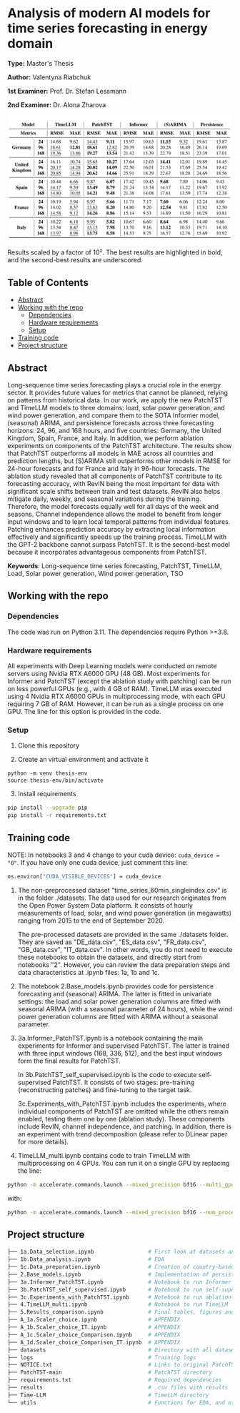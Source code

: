 # Analysis of modern AI models for time series forecasting in energy domain

**Type:** Master's Thesis 

**Author:** Valentyna Riabchuk

**1st Examiner:** Prof. Dr. Stefan Lessmann 

**2nd Examiner:** Dr. Alona Zharova 


![results](results/Results_table.png)

Results scaled by a factor of 10². The best results are highlighted in bold, and the second-best results are underscored.

## Table of Contents

- [Abstract](#abstract)
- [Working with the repo](#Working-with-the-repo)
    - [Dependencies](#Dependencies)
    - [Hardware requirements](#hardware-requirements)
    - [Setup](#Setup)
- [Training code](#Training-code)
- [Project structure](-Project-structure)

## Abstract

Long-sequence time series forecasting plays a crucial role in the energy sector. It provides future values for metrics that cannot be planned, relying on patterns from historical data. In our work, we apply the new PatchTST and TimeLLM models to three domains: load, solar power generation, and wind power generation, and compare them to the SOTA Informer model, (seasonal) ARIMA, and persistence forecasts across three forecasting horizons: 24, 96, and 168 hours, and five countries: Germany, the United Kingdom, Spain, France, and Italy. In addition, we perform ablation experiments on components of the PatchTST architecture. 
The results show that PatchTST outperforms all models in MAE across all countries and prediction lengths, but (S)ARIMA still outperforms other models in RMSE for 24-hour forecasts and for France and Italy in 96-hour forecasts. The ablation study revealed that all components of PatchTST contribute to its forecasting accuracy, with RevIN being the most important for data with significant scale shifts between train and test datasets. RevIN also helps mitigate daily, weekly, and seasonal variations during the training. Therefore, the model forecasts equally well for all days of the week and seasons. Channel independence allows the model to benefit from longer input windows and to learn local temporal patterns from individual features. Patching enhances prediction accuracy by extracting local information effectively and significantly speeds up the training process. TimeLLM with the GPT-2 backbone cannot surpass PatchTST. It is the second-best model because it incorporates advantageous components from PatchTST.

**Keywords**: Long-sequence time series forecasting, PatchTST, TimeLLM, Load, Solar power generation, Wind power generation, TSO

## Working with the repo

### Dependencies

The code was run on Python 3.11. The dependencies require Python >=3.8.

### Hardware requirements

All experiments with Deep Learning models were conducted on remote servers using Nvidia RTX A6000 GPU (48 GB). Most experiments for Informer and PatchTST (except the ablation study with patching) can be run on less powerful GPUs (e.g., with 4 GB of RAM).
TimeLLM was executed using 4 Nvidia RTX A6000 GPUs in multiprocessing mode, with each GPU requiring 7 GB of RAM. However, it can be run as a single process on one GPU. The line for this option is provided in the code.

### Setup

1. Clone this repository

2. Create an virtual environment and activate it
```
python -m venv thesis-env
source thesis-env/bin/activate
```

3. Install requirements
```bash
pip install --upgrade pip
pip install -r requirements.txt
```

## Training code 

NOTE: In notebooks 3 and 4 change to your cuda device: ```cuda_device = "0"```. If you have only one cuda device, just comment this line: 

```bash
os.environ["CUDA_VISIBLE_DEVICES"] = cuda_device
```


1. The non-preprocessed dataset "time_series_60min_singleindex.csv" is in the folder ./datasets. The data used for our research originates from the Open Power System Data platform. It consists of hourly measurements of load, solar, and wind power generation (in megawatts) ranging from 2015 to the end of September 2020. 

    The pre-processed datasets are provided in the same ./datasets folder. They are saved as "DE_data.csv", "ES_data.csv", "FR_data.csv", "GB_data.csv", "IT_data.csv". In other words, you do not need to execute these notebooks to obtain the datasets, and directly start from notebooks "2". However, you can review the data preparation steps and data characteristics at .ipynb files: 1a, 1b and 1c.

2. The notebook 2.Base_models.ipynb provides code for persistence forecasting and (seasonal) ARIMA. The latter is fitted in univariate settings: the load and solar power generation columns are fitted with seasonal ARIMA (with a seasonal parameter of 24 hours), while the wind power generation columns are fitted with ARIMA without a seasonal parameter.

3. 3a.Informer_PatchTST.ipynb is a notebook containing the main experiments for Informer and supervised PatchTST. The latter is trained with three input windows (168, 336, 512), and the best input windows form the final results for PatchTST.

    In 3b.PatchTST_self_supervised.ipynb is the code to execute self-supervised PatchTST. It consists of two stages: pre-training (reconstructing patches) and fine-tuning to the target task.

    3c.Experiments_with_PatchTST.ipynb includes the experiments, where individual components of PatchTST are omitted while the others remain enabled, testing them one by one (ablation study). These components include RevIN, channel independence, and patching. In addition, there is an experiment with trend decomposition (please refer to DLinear paper for more details).

4. TimeLLM_multi.ipynb contains code to train TimeLLM with multiprocessing on 4 GPUs. You can run it on a single GPU by replacing the line:

```bash
python -m accelerate.commands.launch --mixed_precision bf16 --multi_gpu --num_processes=4 --num_machines 1 --dynamo_backend "no"  --main_process_port "01025" ./Time-LLM/run_main.py \
```

with:

```bash
python -m accelerate.commands.launch --mixed_precision bf16 --num_processes=1 --num_machines 1 --dynamo_backend "no" --main_process_port "01025" ./Time-LLM/run_main.py \
```

## Project structure

```bash
├── 1a.Data_selection.ipynb                 # First look at datasets and first data preparation steps (e.g. missing values imputation)
├── 1b.Data_analysis.ipynb                  # EDA
├── 1c.Data_preparation.ipynb               # Creation of country-based datasets
├── 2.Base_models.ipynb                     # Implementation of persistence forecast and (seasonal) ARIMA
├── 3a.Informer_PatchTST.ipynb              # Notebook to run Informer and supervised PatchTST
├── 3b.PatchTST_self_supervised.ipynb       # Notebook to run self-supervised PatchTST 
├── 3c.Experiments_with_PatchTST.ipynb      # Notebook to run ablation study + TS trend decomposition
├── 4.TimeLLM_multi.ipynb                   # Notebook to run TimeLLM 
├── 5.Results_comparison.ipynb              # Final tables, figures and calculations
├── A_1a.Scaler_choice.ipynb                # APPENDIX
├── A_1b.Scaler_choice_IT.ipynb             # APPENDIX
├── A_1c.Scaler_choice_Comparison.ipynb     # APPENDIX
├── A_1d.Scaler_choice_Comparison_IT.ipynb  # APPENDIX
├── datasets                                # Directory with all datasets
├── logs                                    # Training logs
├── NOTICE.txt                              # Links to original PatchTST and TimeLLM folders
├── PatchTST-main                           # PatchTST directory 
├── requirements.txt                        # Required dependencies
├── results                                 # .csv files with results 
├── Time-LLM                                # TimeLLM directory 
└── utils                                   # Functions for EDA, and other helper functions
```

